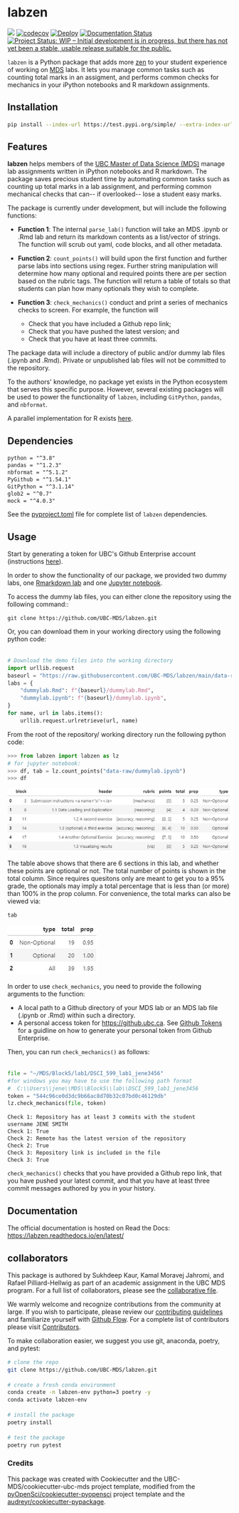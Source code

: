 # labzen 

![](https://github.com/UBC-MDS/labzen/workflows/build/badge.svg) 
[![codecov](https://codecov.io/gh/UBC-MDS/labzen/branch/main/graph/badge.svg)](https://codecov.io/gh/UBC-MDS/labzen) 
[![Deploy](https://github.com/UBC-MDS/labzen/actions/workflows/deploy.yml/badge.svg)](https://github.com/UBC-MDS/labzen/actions/workflows/deploy.yml) 
[![Documentation Status](https://readthedocs.org/projects/labzen/badge/?version=latest)](https://labzen.readthedocs.io/en/latest/?badge=latest)
[![Project Status: WIP – Initial development is in progress, but there has not yet been a stable, usable release suitable for the public.](https://www.repostatus.org/badges/latest/wip.svg)](https://www.repostatus.org/#wip)


`labzen` is a Python package that adds more [zen](https://en.wikipedia.org/wiki/Zen) to your student experience of working on [MDS](https://masterdatascience.ubc.ca/) labs. It lets you manage common tasks such as counting total marks in an assigment, and performs common checks for mechanics in your iPython notebooks and R markdown assignments.

## Installation

```bash
pip install --index-url https://test.pypi.org/simple/ --extra-index-url https://pypi.org/simple labzen
```

## Features

**labzen** helps members of the [UBC Master of Data Science (MDS)](https://masterdatascience.ubc.ca/) manage lab assignments written in iPython notebooks and R markdown. The package saves precious student time by automating common tasks such as counting up total marks in a lab assignment, and performing common mechanical checks that can-- if overlooked-- lose a student easy marks.

The package is currently under development, but will include the following functions:

- **Function 1**: The internal `parse_lab()` function will take an MDS .ipynb or .Rmd lab and return its markdown contents as a list/vector of strings. The function will scrub out yaml, code blocks, and all other metadata.

- **Function 2**: `count_points()` will build upon the first function and further parse labs into sections using regex. Further string manipulation will determine how many optional and required points there are per section based on the rubric tags. The function will return a table of totals so that students can plan how many optionals they wish to complete.

- **Function 3**: `check_mechanics()` conduct and print a series of mechanics checks to screen. For example, the function will
    - Check that you have included a Github repo link;
	- Check that you have pushed the latest version; and
	- Check that you have at least three commits.

The package data will include a directory of public and/or dummy lab files (.ipynb and .Rmd). Private or unpublished lab files will not be committed to the repository.

To the authors' knowledge, no package yet exists in the Python ecosystem that serves this specific purpose. However, several existing packages will be used to power the functionality of `labzen`, including `GitPython`, `pandas`, and `nbformat`. 

A parallel implementation for R exists [here](https://github.com/UBC-MDS/labzenr).

## Dependencies
```
python = "^3.8"
pandas = "^1.2.3"
nbformat = "^5.1.2"
PyGithub = "^1.54.1"
GitPython = "^3.1.14"
glob2 = "^0.7"
mock = "^4.0.3"
```
See the [pyproject.toml](pyproject.toml) file for complete list of `labzen` dependencies.
## Usage

Start by generating a token for UBC's Github Enterprise account (instructions [here](https://labzen.readthedocs.io/en/latest/token.html)).

In order to show the functionality of our package, we provided two dummy labs, one [Rmarkdown lab](https://github.com/UBC-MDS/labzen/blob/main/data-raw/dummylab.Rmd) and one [Jupyter notebook](https://github.com/UBC-MDS/labzen/blob/main/data-raw/dummylab.ipynb).

To access the dummy lab files, you can either clone the repository using the following command::

```
git clone https://github.com/UBC-MDS/labzen.git
```

Or, you can download them in your working directory using the following python code:

``` python

# Download the demo files into the working directory
import urllib.request
baseurl = "https://raw.githubusercontent.com/UBC-MDS/labzen/main/data-raw"
labs = {
    "dummylab.Rmd": f"{baseurl}/dummylab.Rmd",
    "dummylab.ipynb": f"{baseurl}/dummylab.ipynb",
}
for name, url in labs.items():
	urllib.request.urlretrieve(url, name)
```

From the root of the repository/ working directory run the following python code:

```python
>>> from labzen import labzen as lz
# for jupyter notebook:
>>> df, tab = lz.count_points("data-raw/dummylab.ipynb")
>>> df
```

![](docs/img/extract_points.JPG)


The table above shows that there are 6 sections in this lab, and whether these points are optional or not. The total number of points is shown in the total column. Since requires quesitons only are meant to get you to a 95% grade, the optionals may imply a total percentage that is less than (or more) than 100% in the prop column. For convenience, the total marks can also be viewed via:

```python
tab
```
![](docs/img/total_points.JPG)


In order to use `check_mechanics`, you need to provide the following arguments to the function: 

- A local path to a Github directory of your MDS lab or an MDS lab file (.ipynb or .Rmd) within such a directory.
- A personal access token for https://github.ubc.ca. See [Github Tokens](https://labzen.readthedocs.io/en/latest/token.html) for a guidline on how to generate your personal token from Github Enterprise.

Then, you can run ``check_mechanics()`` as follows:

``` python

file = "~/MDS/Block5/lab1/DSCI_599_lab1_jene3456"
#for windows you may have to use the following path format
#  C:\\Users\\jene\\MDS\\Block5\\lab\\DSCI_599_lab1_jene3456
token = "544c96ce0d3dc9b66ac8d70b32c07bd0c46129db"
lz.check_mechanics(file, token)
```

```
Check 1: Repository has at least 3 commits with the student
username JENE SMITH
Check 1: True
Check 2: Remote has the latest version of the repository
Check 2: True
Check 3: Repository link is included in the file
Check 3: True
```

`check_mechanics()` checks that you have provided a Github repo link, that you have pushed your latest commit, and that you have at least three commit messages authored by you in your history.
## Documentation

The official documentation is hosted on Read the Docs: https://labzen.readthedocs.io/en/latest/

## collaborators

This package is authored by Sukhdeep Kaur, Kamal Moravej Jahromi, and Rafael Pilliard-Hellwig as part of an academic assignment in the UBC MDS program. For a full list of collaborators, please see the [collaborative file](https://github.com/UBC-MDS/labzen/graphs/contributors). 

We warmly welcome and recognize contributions from the community at large. If you wish to participate, please review our [contributing guidelines](CONTRIBUTING.rst) and familiarize yourself with [Github Flow](https://blog.programster.org/git-workflows). For a complete list of contributors please visit [Contributors](Contributors.md).

To make collaboration easier, we suggest you use git, anaconda, poetry, and pytest:

```bash
# clone the repo
git clone https://github.com/UBC-MDS/labzen.git

# create a fresh conda environment
conda create -n labzen-env python=3 poetry -y
conda activate labzen-env

# install the package
poetry install

# test the package
poetry run pytest
```

### Credits

This package was created with Cookiecutter and the UBC-MDS/cookiecutter-ubc-mds project template, modified from the [pyOpenSci/cookiecutter-pyopensci](https://github.com/pyOpenSci/cookiecutter-pyopensci) project template and the [audreyr/cookiecutter-pypackage](https://github.com/audreyr/cookiecutter-pypackage).
